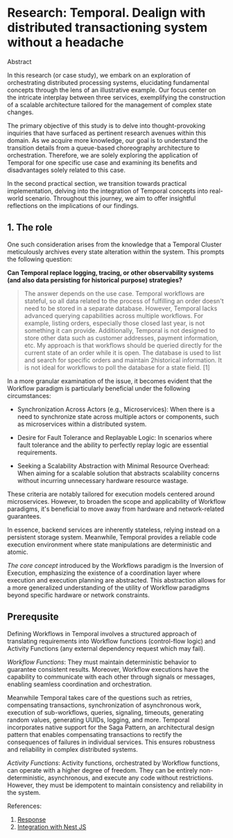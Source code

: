 # Research: Temporal. Dealign with distributed transactioning system without a headache

Abstract

In this research (or case study), we embark on an exploration of orchestrating distributed processing systems, elucidating fundamental concepts through the lens of an illustrative example. Our focus center on the intricate interplay between three services, exemplifying the construction of a scalable architecture tailored for the management of complex state changes.

The primary objective of this study is to delve into thought-provoking inquiries that have surfaced as pertinent research avenues within this domain. As we acquire more knowledge, our goal is to understand the transition details from a queue-based choreography architecture to orchestration. Therefore, we are solely exploring the application of Temporal for one specific use case and examining its benefits and disadvantages solely related to this case.

In the second practical section, we transition towards practical implementation, delving into the integration of Temporal concepts into real-world scenario. Throughout this journey, we aim to offer insightful reflections on the implications of our findings.

## 1. The role

One such consideration arises from the knowledge that a Temporal Cluster meticulously archives every state alteration within the system. This prompts the following question:

**Can Temporal replace logging, tracing, or other observability systems (and also data persisting for historical purpose) strategies?**

> The answer depends on the use case. Temporal workflows are stateful, so all data related to the process of fulfilling an order doesn't need to be stored in a separate database. However, Temporal lacks advanced querying capabilities across multiple workflows. For example, listing orders, especially those closed last year, is not something it can provide. Additionally, Temporal is not designed to store other data such as customer addresses, payment information, etc. My approach is that workflows should be queried directly for the current state of an order while it is open. The database is used to list and search for specific orders and maintain 2historical information. It is not ideal for workflows to poll the database for a state field. [1]

In a more granular examination of the issue, it becomes evident that the Workflow paradigm is particularly beneficial under the following circumstances:

- Synchronization Across Actors (e.g., Microservices): When there is a need to synchronize state across multiple actors or components, such as microservices within a distributed system.

- Desire for Fault Tolerance and Replayable Logic: In scenarios where fault tolerance and the ability to perfectly replay logic are essential requirements.

- Seeking a Scalability Abstraction with Minimal Resource Overhead: When aiming for a scalable solution that abstracts scalability concerns without incurring unnecessary hardware resource wastage.

These criteria are notably tailored for execution models centered around microservices. However, to broaden the scope and applicability of Workflow paradigms, it's beneficial to move away from hardware and network-related guarantees.

In essence, backend services are inherently stateless, relying instead on a persistent storage system. Meanwhile, Temporal provides a reliable code execution environment where state manipulations are deterministic and atomic.

*The core concept* introduced by the Workflows paradigm is the Inversion of Execution, emphasizing the existence of a coordination layer where execution and execution planning are abstracted. This abstraction allows for a more generalized understanding of the utility of Workflow paradigms beyond specific hardware or network constraints.

## Prerequsite

Defining Workflows in Temporal involves a structured approach of translating requirements into Workflow functions (control-flow logic) and Activity Functions (any external dependency request which may fail).

*Workflow Functions*: They must maintain deterministic behavior to guarantee consistent results. Moreover, Workflow executions have the capability to communicate with each other through signals or messages, enabling seamless coordination and orchestration.

Meanwhile Temporal takes care of the questions such as retries, compensating transactions, synchronization of asynchronous work, execution of sub-workflows, queries, signaling, timeouts, generating random values, generating UUIDs, logging, and more.
Temporal incorporates native support for the Saga Pattern, an architectural design pattern that enables compensating transactions to rectify the consequences of failures in individual services. This ensures robustness and reliability in complex distributed systems.

*Activity Functions*: Activity functions, orchestrated by Workflow functions, can operate with a higher degree of freedom. They can be entirely non-deterministic, asynchronous, and execute any code without restrictions. However, they must be idempotent to maintain consistency and reliability in the system.

References:

1. [Response](https://community.temporal.io/t/should-i-maintain-separate-database-for-my-data/9430)
2. [Integration with Nest JS](https://www.restack.io/docs/temporal-knowledge-temporal-io-nestjs-integration)
